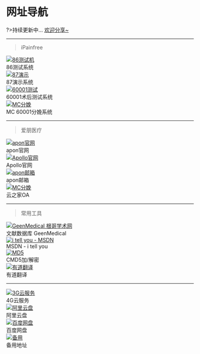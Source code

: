 
# 网址导航

?>持续更新中... [欢迎分享~](chen.md)

---

>iPainfree
<div class="div-cross" >
<div class="div-inline" >
<a href="http://58.221.10.82:8088/Pain/index.html" target="_blank"><img src="docsify_medial\apon.png" title="86测试机" /></a>
<div class="div-span" ><span>86</span><span class="disnone">测试系统</span></div>
</div>
<div class="div-inline" >
<a href="http://58.221.10.82:8089/Pain/index.html" target="_blank"><img src="docsify_medial\apon.png" title="87演示" /></a>
<div class="div-span" ><span>87</span><span class="disnone">演示系统</span></div>
</div>
<div class="div-inline" >
<a href="http://116.62.46.33:60001/Pain/index.html" target="_blank"><img src="docsify_medial\apon.png" title="60001测试" /></a>
<div class="div-span" ><span>60001</span><span class="disnone">术后测试系统</span></div>
</div>
<div class="div-inline" >
<a href="http://116.62.46.33:60001/webmanager/" target="_blank"><img src="docsify_medial\apon.png" title="MC分娩" /></a>
<div class="div-span" ><span>MC</span><span class="disnone"> 60001分娩系统</span></div>
</div>
</div>

---

>爱朋医疗
<div class="div-cross" >
<div class="div-inline" >
<a href="http://58.221.10.82:8088/Pain/index.html" target="_blank"><img src="docsify_medial\apon.png" title="apon官网" /></a>
<div class="div-span" ><span>apon</span><span class="disnone">官网</span></div>
</div>
<div class="div-inline" >
<a href="http://58.221.10.82:8089/Pain/index.html" target="_blank"><img src="docsify_medial\apon.png" title="Apollo官网" /></a>
<div class="div-span" ><span>Apollo</span><span class="disnone">官网</span></div>
</div>
<div class="div-inline" >
<a href="http://116.62.46.33:60001/Pain/index.html" target="_blank"><img src="docsify_medial\apon.png" title="apon邮箱" /></a>
<div class="div-span" ><span class="disnone">apon</span><span>邮箱</span></div>
</div>
<div class="div-inline" >
<a href="http://116.62.46.33:60001/webmanager/" target="_blank"><img src="docsify_medial\apon.png" title="MC分娩" /></a>
<div class="div-span" ><span class="disnone">云之家</span><span>OA</span></div>
</div>
</div>

---

>常用工具
<div class="div-cross" >
<div class="div-inline" >
<a href="https://www.geenmedical.com/" target="_blank"><img src="docsify_medial\apon.png" title="GeenMedical 根哥学术网" /></a>
<div class="div-span" ><span>文献</span><span class="disnone">数据库 GeenMedical</span></div>
</div>
<div class="div-inline" >
<a href="https://msdn.itellyou.cn/" target="_blank"><img src="docsify_medial\apon.png" title="i tell you - MSDN" /></a>
<div class="div-span" ><span>MSDN</span><span class="disnone"> - i tell you</span></div>
</div>
<div class="div-inline" >
<a href="https://www.cmd5.com/" target="_blank"><img src="docsify_medial\apon.png" title="MD5" /></a>
<div class="div-span" ><span>CMD5</span><span class="disnone">加/解密</span></div>
</div>
<div class="div-inline" >
<a href="http://116.62.46.33:60001/webmanager/" target="_blank"><img src="docsify_medial\apon.png" title="有道翻译" /></a>
<div class="div-span" ><span>有道</span><span class="disnone">翻译</span></div>
</div>
</div>

---

<div class="div-cross" >
<div class="div-inline" >
<a href="http://118.178.225.106:8080/DataSelect/DataSelect.html" target="_blank"><img src="docsify_medial\apon.png" title="3G云服务" /></a>
<div class="div-span" ><span>4G云</span><span class="disnone">服务</span></div>
</div>
<div class="div-inline" >
<a href="https://www.aliyundrive.com/sign/in" target="_blank"><img src="docsify_medial\apon.png" title="阿里云盘" /></a>
<div class="div-span" ><span>阿里</span><span class="disnone">云</span>盘</div>
</div>
<div class="div-inline" >
<a href="https://pan.baidu.com/" target="_blank"><img src="docsify_medial\apon.png" title="百度网盘" /></a>
<div class="div-span" ><span>百度</span><span class="disnone">网</span>盘</div>
</div>
<div class="div-inline" >
<a href="" target="_blank"><img src="docsify_medial\apon.png" title="备用" /></a>
<div class="div-span" ><span>备用</span><span class="disnone">地址</span></div>
</div>
</div>

